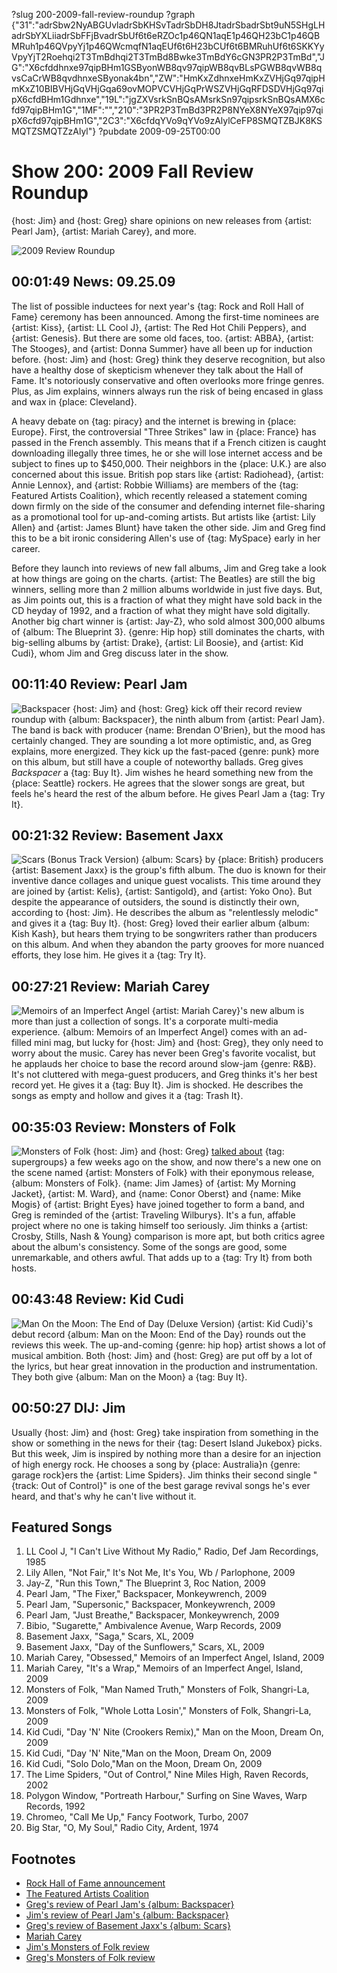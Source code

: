 ?slug 200-2009-fall-review-roundup
?graph {"31":"adrSbw2NyABGUvladrSbKHSvTadrSbDH8JtadrSbadrSbt9uN5SHgLHadrSbYXLiiadrSbFFjBvadrSbUf6t6eRZOc1p46QN1aqE1p46QH23bC1p46QBMRuh1p46QVpyYj1p46QWcmqfN1aqEUf6t6H23bCUf6t6BMRuhUf6t6SKKYyVpyYjT2Roehqi2T3TmBdhqi2T3TmBd8Bwke3TmBdY6cGN3PR2P3TmBd","JG":"X6cfddhnxe97qipBHm1GSByonWB8qv97qipWB8qvBLsPGWB8qvWB8qvsCaCrWB8qvdhnxeSByonak4bn","ZW":"HmKxZdhnxeHmKxZVHjGq97qipHmKxZ10BIBVHjGqVHjGqa69ovMOPVCVHjGqPrWSZVHjGqRFDSDVHjGq97qipX6cfdBHm1Gdhnxe","19L":"jgZXVsrkSnBQsAMsrkSn97qipsrkSnBQsAMX6cfd97qipBHm1G","1MF":"","210":"3PR2P3TmBd3PR2P8NYeX8NYeX97qip97qipX6cfd97qipBHm1G","2C3":"X6cfdqYVo9qYVo9zAlylCeFP8SMQTZBJK8KSMQTZSMQTZzAlyl"}
?pubdate 2009-09-25T00:00

# Show 200: 2009 Fall Review Roundup
{host: Jim} and {host: Greg} share opinions on new releases from {artist: Pearl Jam}, {artist: Mariah Carey}, and more.

![2009 Review Roundup](http://farm5.staticflickr.com/4026/4410391677_0b95e788e2_o.jpg)

## 00:01:49 News: 09.25.09
The list of possible inductees for next year's {tag: Rock and Roll Hall of Fame} ceremony has been announced. Among the first-time nominees are {artist: Kiss}, {artist: LL Cool J}, {artist: The Red Hot Chili Peppers}, and {artist: Genesis}. But there are some old faces, too. {artist: ABBA}, {artist: The Stooges}, and {artist: Donna Summer} have all been up for induction before. {host: Jim} and {host: Greg} think they deserve recognition, but also have a healthy dose of skepticism whenever they talk about the Hall of Fame. It's notoriously conservative and often overlooks more fringe genres. Plus, as Jim explains, winners always run the risk of being encased in glass and wax in {place: Cleveland}.

A heavy debate on {tag: piracy} and the internet is brewing in {place: Europe}. First, the controversial "Three Strikes" law in {place: France} has passed in the French assembly. This means that if a French citizen is caught downloading illegally three times, he or she will lose internet access and be subject to fines up to $450,000. Their neighbors in the {place: U.K.} are also concerned about this issue. British pop stars like {artist: Radiohead}, {artist: Annie Lennox}, and {artist: Robbie Williams} are members of the {tag: Featured Artists Coalition}, which recently released a statement coming down firmly on the side of the consumer and defending internet file-sharing as a promotional tool for up-and-coming artists. But artists like {artist: Lily Allen} and {artist: James Blunt} have taken the other side. Jim and Greg find this to be a bit ironic considering Allen's use of {tag: MySpace} early in her career.

Before they launch into reviews of new fall albums, Jim and Greg take a look at how things are going on the charts. {artist: The Beatles} are still the big winners, selling more than 2 million albums worldwide in just five days. But, as Jim points out, this is a fraction of what they might have sold back in the CD heyday of 1992, and a fraction of what they might have sold digitally. Another big chart winner is {artist: Jay-Z}, who sold almost 300,000 albums of {album: The Blueprint 3}. {genre: Hip hop} still dominates the charts, with big-selling albums by {artist: Drake}, {artist: Lil Boosie}, and {artist: Kid Cudi}, whom Jim and Greg discuss later in the show.

## 00:11:40 Review: Pearl Jam
![Backspacer](http://is5.mzstatic.com/image/thumb/Music117/v4/1e/9c/6f/1e9c6fec-fffe-6615-048a-87d3d05c2f07/source/600x600bb.jpg "467464/332149169")
{host: Jim} and {host: Greg} kick off their record review roundup with {album: Backspacer}, the ninth album from {artist: Pearl Jam}. The band is back with producer {name: Brendan O'Brien}, but the mood has certainly changed. They are sounding a lot more optimistic, and, as Greg explains, more energized. They kick up the fast-paced {genre: punk} more on this album, but still have a couple of noteworthy ballads. Greg gives *Backspacer* a {tag: Buy It}. Jim wishes he heard something new from the {place: Seattle} rockers. He agrees that the slower songs are great, but feels he's heard the rest of the album before. He gives Pearl Jam a {tag: Try It}.

## 00:21:32 Review: Basement Jaxx
![Scars (Bonus Track Version)](http://is2.mzstatic.com/image/thumb/Music/v4/23/ca/a0/23caa0a0-aff6-fe3b-bb95-03fa953703c6/source/600x600bb.jpg "5453136/327575741")
{album: Scars} by {place: British} producers {artist: Basement Jaxx} is the group's fifth album. The duo is known for their inventive dance collages and unique guest vocalists. This time around they are joined by {artist: Kelis}, {artist: Santigold}, and {artist: Yoko Ono}. But despite the appearance of outsiders, the sound is distinctly their own, according to {host: Jim}. He describes the album as "relentlessly melodic" and gives it a {tag: Buy It}. {host: Greg} loved their earlier album {album: Kish Kash}, but hears them trying to be songwriters rather than producers on this album. And when they abandon the party grooves for more nuanced efforts, they lose him. He gives it a {tag: Try It}.

## 00:27:21 Review: Mariah Carey
![Memoirs of an Imperfect Angel](http://is3.mzstatic.com/image/thumb/Music/v4/0f/fc/87/0ffc8700-8ce6-cb9b-ccad-dd69127c0540/source/600x600bb.jpg "91853/330946605")
{artist: Mariah Carey}'s new album is more than just a collection of songs. It's a corporate multi-media experience. {album: Memoirs of an Imperfect Angel} comes with an ad-filled mini mag, but lucky for {host: Jim} and {host: Greg}, they only need to worry about the music. Carey has never been Greg's favorite vocalist, but he applauds her choice to base the record around slow-jam {genre: R&B}. It's not cluttered with mega-guest producers, and Greg thinks it's her best record yet. He gives it a {tag: Buy It}. Jim is shocked. He describes the songs as empty and hollow and gives it a {tag: Trash It}.

## 00:35:03 Review: Monsters of Folk
![Monsters of Folk](http://is5.mzstatic.com/image/thumb/Music4/v4/1e/b5/71/1eb57187-e00d-e0e5-1c7f-3c94a57b5d92/source/600x600bb.jpg "325119369/711565126")
{host: Jim} and {host: Greg} [talked about](/show/194/) {tag: supergroups} a few weeks ago on the show, and now there's a new one on the scene named {artist: Monsters of Folk} with their eponymous release, {album: Monsters of Folk}. {name: Jim James} of {artist: My Morning Jacket}, {artist: M. Ward}, and {name: Conor Oberst} and {name: Mike Mogis} of {artist: Bright Eyes} have joined together to form a band, and Greg is reminded of the {artist: Traveling Wilburys}. It's a fun, affable project where no one is taking himself too seriously. Jim thinks a {artist: Crosby, Stills, Nash & Young} comparison is more apt, but both critics agree about the album's consistency. Some of the songs are good, some unremarkable, and others awful. That adds up to a {tag: Try It} from both hosts.

## 00:43:48 Review: Kid Cudi 
![Man On the Moon: The End of Day (Deluxe Version)](http://is1.mzstatic.com/image/thumb/Music69/v4/6c/4a/64/6c4a64f8-440d-1f9f-5b02-de4d1ef6f881/source/600x600bb.jpg "273058501/1075927174")
{artist: Kid Cudi}'s debut record {album: Man on the Moon: End of the Day} rounds out the reviews this week. The up-and-coming {genre: hip hop} artist shows a lot of musical ambition. Both {host: Jim} and {host: Greg} are put off by a lot of the lyrics, but hear great innovation in the production and instrumentation. They both give {album: Man on the Moon} a {tag: Buy It}.

## 00:50:27 DIJ: Jim
Usually {host: Jim} and {host: Greg} take inspiration from something in the show or something in the news for their {tag: Desert Island Jukebox} picks. But this week, Jim is inspired by nothing more than a desire for an injection of high energy rock. He chooses a song by {place: Australia}n {genre: garage rock}ers the {artist: Lime Spiders}. Jim thinks their second single "{track: Out of Control}" is one of the best garage revival songs he's ever heard, and that's why he can't live without it.


## Featured Songs
1. LL Cool J, "I Can't Live Without My Radio," Radio, Def Jam Recordings, 1985
2. Lily Allen, "Not Fair," It's Not Me, It's You, Wb / Parlophone, 2009
3. Jay-Z, "Run this Town," The Blueprint 3, Roc Nation, 2009
4. Pearl Jam, "The Fixer," Backspacer, Monkeywrench, 2009
5. Pearl Jam, "Supersonic," Backspacer, Monkeywrench, 2009
6. Pearl Jam, "Just Breathe," Backspacer, Monkeywrench, 2009
7. Bibio, "Sugarette," Ambivalence Avenue, Warp Records, 2009
8. Basement Jaxx, "Saga," Scars, XL, 2009
9. Basement Jaxx, "Day of the Sunflowers," Scars, XL, 2009
10. Mariah Carey, "Obsessed," Memoirs of an Imperfect Angel, Island, 2009
11. Mariah Carey, "It's a Wrap," Memoirs of an Imperfect Angel, Island, 2009
12. Monsters of Folk, "Man Named Truth," Monsters of Folk, Shangri-La, 2009
13. Monsters of Folk, "Whole Lotta Losin'," Monsters of Folk, Shangri-La, 2009
14. Kid Cudi, "Day 'N' Nite (Crookers Remix)," Man on the Moon, Dream On, 2009
15. Kid Cudi, "Day 'N' Nite,"Man on the Moon, Dream On, 2009
16. Kid Cudi, "Solo Dolo,"Man on the Moon, Dream On, 2009
17. The Lime Spiders, "Out of Control," Nine Miles High, Raven Records, 2002
18. Polygon Window, "Portreath Harbour," Surfing on Sine Waves, Warp Records, 1992
19. Chromeo, "Call Me Up," Fancy Footwork, Turbo, 2007
20. Big Star, "O, My Soul," Radio City, Ardent, 1974

## Footnotes
- [Rock Hall of Fame announcement](http://www.reuters.com/article/2009/09/23/us-rockhall-idUSTRE58M77320090923)
- [The Featured Artists Coalition](http://news.bbc.co.uk/2/hi/entertainment/8270946.stm)
- [Greg's review of Pearl Jam's {album: Backspacer}](http://articles.chicagotribune.com/2009-09-22/entertainment/0909220126_1_pearl-jam-backspacer-ninth-studio-album)
- [Jim's review of Pearl Jam's {album: Backspacer}](http://voices.suntimes.com/arts-entertainment/music/pearl-jam-backspacer-monkeywre/)
- [Greg's review of Basement Jaxx's {album: Scars}](http://articles.chicagotribune.com/2009-09-24/entertainment/0909240222_1_felix-buxton-basement-jaxx-simon-ratcliffe)
- [Mariah Carey](http://www.mariahcarey.com/)
- [Jim's Monsters of Folk review](http://voices.suntimes.com/arts-entertainment/music/monsters-of-folk-monsters-of-f/)
- [Greg's Monsters of Folk review](http://articles.chicagotribune.com/2009-09-23/entertainment/0909230206_1_monsters-mike-mogis-distinctive-voice-and-tone)
